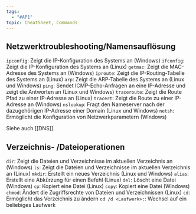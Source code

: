 ```yaml
---
tags:
  - "#AP1"
topic: CheatSheet, Commands
---
```


## Netzwerktroubleshooting/Namensauflösung

`ipconfig`: Zeigt die IP-Konfiguration des Systems an (Windows)
`ifconfig`: Zeigt die IP-Konfiguration des Systems an (Linux)
`getmac`: Zeigt die MAC-Adresse des Systems an (Windows)
`iproute`: Zeigt die IP-Routing-Tabelle des Systems an (Linux)
`arp`: Zeigt die ARP-Tabelle des Systems an (Linux und Windows)
`ping`: Sendet ICMP-Echo-Anfragen an eine IP-Adresse und zeigt die Antworten an (Linux und Windows)
`traceroute`: Zeigt die Route Pfad zu einer IP-Adresse an (Linux)
`tracert`: Zeigt die Route zu einer IP-Adresse an (Windows)
`nslookup`: Fragt den Nameserver nach der dazugehörigen IP-Adresse einer Domain (Linux und Windows)
`netsh`: Ermöglicht die Konfiguration von Netzwerkparametern (Windows)

Siehe auch [[DNS]].

## Verzeichnis- /Dateioperationen
```dir```: Zeigt die Dateien und Verzeichnisse im aktuellen Verzeichnis an (Windows) 
```ls```: Zeigt die Dateien und Verzeichnisse im aktuellen Verzeichnis an (Linux) 
```mkdir```: Erstellt ein neues Verzeichnis (Linux und Windows) 
```alias```: Erstellt eine Abkürzung für einen Befehl (Linux) 
```del```: Löscht eine Datei (Windows) 
```cp```: Kopiert eine Datei (Linux) 
```copy```: Kopiert eine Datei (Windows) 
```chmod```: Ändert die Zugriffsrechte von Dateien und Verzeichnissen (Linux)
```cd```: Ermöglicht das Verzeichnis zu ändern
```cd /d <Laufwerk>:```: Wechsel auf ein beliebiges Laufwerk
